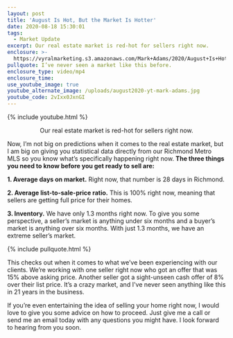 ```yaml
---
layout: post
title: 'August Is Hot, But the Market Is Hotter'
date: 2020-08-18 15:30:01
tags:
  - Market Update
excerpt: Our real estate market is red-hot for sellers right now.
enclosure: >-
  https://vyralmarketing.s3.amazonaws.com/Mark+Adams/2020/August+Is+Hot%2C+But+the+Market+Is+Hotter.mp4
pullquote: I’ve never seen a market like this before.
enclosure_type: video/mp4
enclosure_time:
use_youtube_image: true
youtube_alternate_image: /uploads/august2020-yt-mark-adams.jpg
youtube_code: 2vIxx0JxnGI
---
```


{% include youtube.html %}

<p style="text-align:center">Our real estate market is red-hot for sellers right now.</p>

Now, I’m not big on predictions when it comes to the real estate market, but I am big on giving you statistical data directly from our Richmond Metro MLS so you know what’s specifically happening right now. **The three things you need to know before you get ready to sell are:**

**1\. Average days on market.** Right now, that number is 28 days in Richmond.

**2\. Average list-to-sale-price ratio.** This is 100% right now, meaning that sellers are getting full price for their homes.

**3\. Inventory.** We have only 1.3 months right now. To give you some perspective, a seller’s market is anything under six months and a buyer’s market is anything over six months. With just 1.3 months, we have an extreme seller’s market.

{% include pullquote.html %}

This checks out when it comes to what we’ve been experiencing with our clients. We’re working with one seller right now who got an offer that was 15% above asking price. Another seller got a sight-unseen cash offer of 8% over their list price. It’s a crazy market, and I've never seen anything like this in 21 years in the business.

If you’re even entertaining the idea of selling your home right now, I would love to give you some advice on how to proceed. Just give me a call or send me an email today with any questions you might have. I look forward to hearing from you soon.